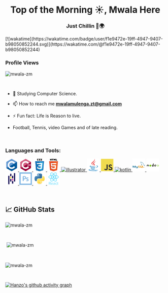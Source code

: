 
<h1 align="center">Top of the Morning ☀️, Mwala Here</h1>
<h3 align="center"> Just Chillin 🌴🌍</h3>
[![wakatime](https://wakatime.com/badge/user/f1e9472e-19ff-4947-9407-b98050852244.svg)](https://wakatime.com/@f1e9472e-19ff-4947-9407-b98050852244)

<br>
<p align="right"> <h3>Profile Views</h3> <img src="https://komarev.com/ghpvc/?username=mwala-zm=Profile%20views&color=0e75b6&style=flat"
    alt="mwala-zm" /> 
  </p>

<br>

- 🌱 Studying Computer Science.

- 📫 How to reach me **mwalamulenga.zt@gmail.com**

- ⚡ Fun fact: Life is Reason to live.

- Football, Tennis, video Games and of late reading.

<br>

<h3 align="left">Languages and Tools:</h3>
<p align="left"> <a href="https://www.cprogramming.com/" target="_blank"
    rel="noreferrer"> <img src="https://raw.githubusercontent.com/devicons/devicon/master/icons/c/c-original.svg"
      alt="c" width="40" height="40" /> </a> <a href="https://www.w3schools.com/cpp/" target="_blank" rel="noreferrer">
    <img src="https://raw.githubusercontent.com/devicons/devicon/master/icons/cplusplus/cplusplus-original.svg"
      alt="cplusplus" width="40" height="40" /> </a> <a href="https://www.w3schools.com/css/" target="_blank"
    rel="noreferrer"> <img
      src="https://raw.githubusercontent.com/devicons/devicon/master/icons/css3/css3-original-wordmark.svg" alt="css3"
      width="40" height="40" /> </a> <a href="https://www.w3.org/html/" target="_blank" rel="noreferrer"> <img
      src="https://raw.githubusercontent.com/devicons/devicon/master/icons/html5/html5-original-wordmark.svg"
      alt="html5" width="40" height="40" /> </a> <a href="https://www.adobe.com/in/products/illustrator.html"
    target="_blank" rel="noreferrer"> <img
      src="https://www.vectorlogo.zone/logos/adobe_illustrator/adobe_illustrator-icon.svg" alt="illustrator" width="40"
      height="40" /> </a> <a href="https://www.java.com" target="_blank" rel="noreferrer"> <img
      src="https://raw.githubusercontent.com/devicons/devicon/master/icons/java/java-original.svg" alt="java" width="40"
      height="40" /> </a> <a href="https://developer.mozilla.org/en-US/docs/Web/JavaScript" target="_blank"
    rel="noreferrer"> <img
      src="https://raw.githubusercontent.com/devicons/devicon/master/icons/javascript/javascript-original.svg"
      alt="javascript" width="40" height="40" /> </a> <a href="https://kotlinlang.org" target="_blank" rel="noreferrer">
    <img src="https://www.vectorlogo.zone/logos/kotlinlang/kotlinlang-icon.svg" alt="kotlin" width="40" height="40" />
  </a> <a href="https://www.mysql.com/" target="_blank" rel="noreferrer"> <img
      src="https://raw.githubusercontent.com/devicons/devicon/master/icons/mysql/mysql-original-wordmark.svg"
      alt="mysql" width="40" height="40" /> </a> </a> <a href="https://nodejs.org" target="_blank" rel="noreferrer"> <img
      src="https://raw.githubusercontent.com/devicons/devicon/master/icons/nodejs/nodejs-original-wordmark.svg"
      alt="nodejs" width="40" height="40" /> </a> <a href="https://pandas.pydata.org/" target="_blank" rel="noreferrer">
    <img
      src="https://raw.githubusercontent.com/devicons/devicon/2ae2a900d2f041da66e950e4d48052658d850630/icons/pandas/pandas-original.svg"
      alt="pandas" width="40" height="40" /> </a> <a href="https://www.photoshop.com/en" target="_blank"
    rel="noreferrer"> <img
      src="https://raw.githubusercontent.com/devicons/devicon/master/icons/photoshop/photoshop-line.svg" alt="photoshop"
      width="40" height="40" /> </a> <a href="https://www.python.org" target="_blank" rel="noreferrer"> <img
      src="https://raw.githubusercontent.com/devicons/devicon/master/icons/python/python-original.svg" alt="python"
      width="40" height="40" /> </a> <a href="https://reactjs.org/" target="_blank" rel="noreferrer"> <img
      src="https://raw.githubusercontent.com/devicons/devicon/master/icons/react/react-original-wordmark.svg"
      alt="react" width="40" height="40" /> </a> <a href="https://sass-lang.com" target="_blank" rel="noreferrer"></a> </p>

<br>

## &#x1f4c8; GitHub Stats

<p><img align="center"
    src="https://github-readme-stats.vercel.app/api/top-langs?username=mwala-zm&show_icons=true&locale=en&bg_color=0d1117&text_color=ffffff&layout=compact&count-private=true"
    alt="mwala-zm" 
    bg_color=#808080/></p>
<br>

<p>&nbsp;<img align="center" src="https://github-readme-stats.vercel.app/api?username=mwala-zm&show_icons=true&locale=en&bg_color=0d1117&text_color=ffffff&repo=convoychat"
    alt="mwala-zm" /></p>

<br>
<p><img align="center" src="https://github-readme-streak-stats.herokuapp.com/?user=mwala-zm&theme=dark&background=0d1117&date_format=M%20j%5B%2C%20Y%5D" alt="mwala-zm" /></p>
<br>

[![Hanzo's github activity graph](https://activity-graph.herokuapp.com/graph?username=mwala-zm&theme=react-dark&bg_color=20232a&hide_border=true&area=true)](https://git.io/mwala-zm)
